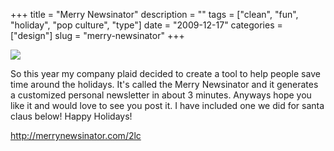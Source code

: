 +++
title = "Merry Newsinator"
description = ""
tags = ["clean", "fun", "holiday", "pop culture", "type"]
date = "2009-12-17"
categories = ["design"]
slug = "merry-newsinator"
+++


 

  <div id="screens-thumbs" class="clearfix">
    <div class="txt-center" id="design-submission"><a href="http://merrynewsinator.com/2lc"><img id='bluga-thumbnail-2230' class='bluga-thumbnail large' src='//konigi.com/media/bluga/
wt4b2a65f138fc0_large.jpg'/></a></div>  
  </div>   
<p>So this year my company plaid decided to create a tool to help people save time around the holidays. It's called the Merry Newsinator and it generates a customized personal newsletter in about 3 minutes. Anyways hope you like it and would love to see you post it. I have included one we did for santa claus below! Happy Holidays!</p>

<p><a href="http://merrynewsinator.com/2lc">http://merrynewsinator.com/2lc</a></p>




